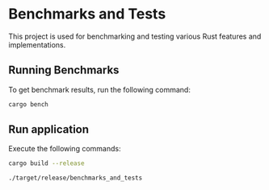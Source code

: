 # Benchmarks and Tests

This project is used for benchmarking and testing various Rust features and implementations.

## Running Benchmarks

To get benchmark results, run the following command:

```bash
cargo bench
```

## Run application

Execute the following commands:

```bash
cargo build --release
```

```bash
./target/release/benchmarks_and_tests
```
